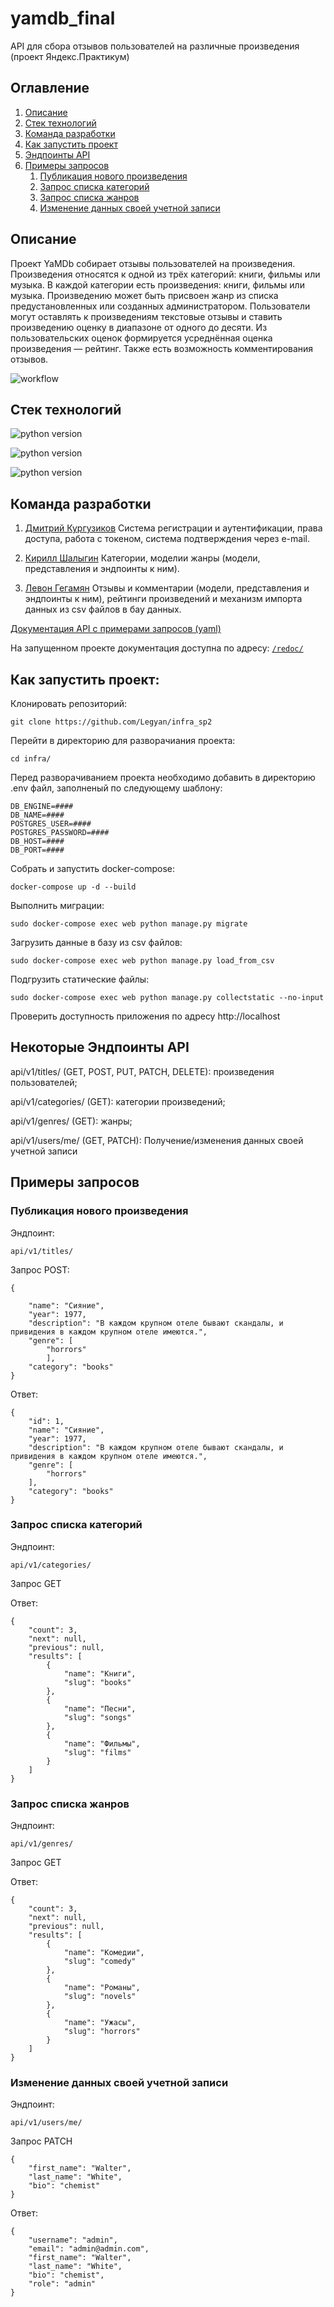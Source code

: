 # yamdb_final
API для сбора отзывов пользователей на различные произведения (проект Яндекс.Практикум)

## Оглавление
1. [Описание](#Описание)
2. [Стек технологий](#Стек_технологий)
3. [Команда разработки](#Команда_разработки)
4. [Как запустить проект](#Как_запустить)
5. [Эндпоинты API](#Эндпоинты)
6. [Примеры запросов](#Примеры_запросов)
      1. [Публикация нового произведения](#Публикация_произведения)
      2. [Запрос списка категорий](#Список_категорий)
      3. [Запрос списка жанров](#Список_жанров)
      4. [Изменение данных своей учетной записи](#Данные_учетной_записи)

<a name="Описание"></a> 
## Описание 


Проект YaMDb собирает отзывы пользователей на произведения. Произведения относятся к одной из трёх категорий: книги, фильмы или музыка. В каждой категории есть произведения: книги, фильмы или музыка. Произведению может быть присвоен жанр из списка предустановленных или созданных администратором. Пользователи могут оставлять к произведениям текстовые отзывы и ставить произведению оценку в диапазоне от одного до десяти. Из пользовательских оценок формируется усреднённая оценка произведения — рейтинг. Также есть возможность комментирования отзывов.

![workflow](https://github.com/legyan/yamdb_final/actions/workflows/yamdb_workflow.yml/badge.svg)

<a name="Стек_технологий"></a> 
## Стек технологий 


![python version](https://img.shields.io/badge/Python-3.8-yellowgreen) 

![python version](https://img.shields.io/badge/Django-2.2.16-yellowgreen)

![python version](https://img.shields.io/badge/djangorestframework-3.12.4-yellowgreen) 

<a name="Команда_разработки"></a> 
## Команда разработки

1. [Дмитрий Кургузиков](https://github.com/the-man-with-no-memory)
Система регистрации и аутентификации, права доступа, работа с токеном, система подтверждения через e-mail.

2. [Кирилл Шалыгин](https://github.com/just4fun-xd)
Категории, моделии жанры (модели, представления и эндпоинты к ним).

3. [Левон Гегамян](https://github.com/Legyan)
Отзывы и комментарии (модели, представления и эндпоинты к ним), рейтинги произведений и механизм импорта данных из csv файлов в бау данных.

[Документация API с примерами запросов (yaml)](https://github.com/the-man-with-no-memory/api_yamdb/blob/master/api_yamdb/static/redoc.yaml)

На запущенном проекте документация доступна по адресу: [```/redoc/```](http://127.0.0.1:8000/redoc/)

<a name="Как_запустить"></a> 
## Как запустить проект:

Клонировать репозиторий:

```
git clone https://github.com/Legyan/infra_sp2
```

Перейти в директорию для разворачиания проекта:

```
cd infra/
```

Перед разворачиванием проекта необходимо добавить в директорию .env файл, заполненый по следующему шаблону:

```
DB_ENGINE=#### 
DB_NAME=####
POSTGRES_USER=####
POSTGRES_PASSWORD=####
DB_HOST=####
DB_PORT=####
```

Собрать и запустить docker-compose:

```
docker-compose up -d --build
```

Выполнить миграции:

```
sudo docker-compose exec web python manage.py migrate
```

Загрузить данные в базу из csv файлов:

```
sudo docker-compose exec web python manage.py load_from_csv
```

Подгрузить статические файлы:

```
sudo docker-compose exec web python manage.py collectstatic --no-input
```

Проверить доступность приложения по адресу http://localhost

<a name="Эндпоинты"></a> 
## Некоторые Эндпоинты API

api/v1/titles/ (GET, POST, PUT, PATCH, DELETE): произведения пользователей;

api/v1/categories/ (GET): категории произведений;

api/v1/genres/ (GET): жанры;

api/v1/users/me/ (GET, PATCH): Получение/изменения данных своей учетной записи

<a name="Примеры_запросов"></a> 
## Примеры запросов

<a name="Публикация_произведения"></a> 
### Публикация нового произведения

Эндпоинт:

`api/v1/titles/ `

Запрос POST:

```
{

    "name": "Сияние",
    "year": 1977,
    "description": "В каждом крупном отеле бывают скандалы, и привидения в каждом крупном отеле имеются.",
    "genre": [
        "horrors"
        ],
    "category": "books"
}

```

Ответ:

```
{
    "id": 1,
    "name": "Сияние",
    "year": 1977,
    "description": "В каждом крупном отеле бывают скандалы, и привидения в каждом крупном отеле имеются.",
    "genre": [
        "horrors"
    ],
    "category": "books"
}
```

<a name="Список_категорий"></a> 
### Запрос списка категорий

Эндпоинт:

`api/v1/categories/ `

Запрос GET

Ответ:

```
{
    "count": 3,
    "next": null,
    "previous": null,
    "results": [
        {
            "name": "Книги",
            "slug": "books"
        },
        {
            "name": "Песни",
            "slug": "songs"
        },
        {
            "name": "Фильмы",
            "slug": "films"
        }
    ]
}
```

<a name="Список_жанров"></a> 
### Запрос списка жанров

Эндпоинт:

`api/v1/genres/ `

Запрос GET

Ответ:

```
{
    "count": 3,
    "next": null,
    "previous": null,
    "results": [
        {
            "name": "Комедии",
            "slug": "comedy"
        },
        {
            "name": "Романы",
            "slug": "novels"
        },
        {
            "name": "Ужасы",
            "slug": "horrors"
        }
    ]
}
```

<a name="Данные_учетной_записи"></a> 
### Изменение данных своей учетной записи

Эндпоинт:

`api/v1/users/me/`

Запрос PATCH

```
{
    "first_name": "Walter",
    "last_name": "White",
    "bio": "chemist"
}
```

Ответ:

```
{
    "username": "admin",
    "email": "admin@admin.com",
    "first_name": "Walter",
    "last_name": "White",
    "bio": "chemist",
    "role": "admin"
}
```
